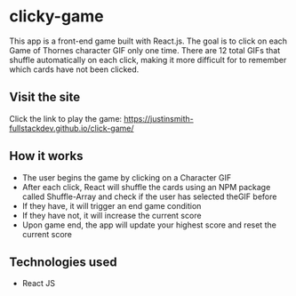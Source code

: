 # clicky-game

This app is a front-end game built with React.js. The goal is to click on each Game of Thornes character GIF only one time. There are 12 total GIFs that shuffle automatically on each click, making it more difficult for to remember which cards have not been clicked.

## Visit the site

Click the link to play the game: https://justinsmith-fullstackdev.github.io/click-game/ 



## How it works
* The user begins the game by clicking on a Character GIF
* After each click, React will shuffle the cards using an NPM package called Shuffle-Array and check if the user has selected theGIF before
* If they have, it will trigger an end game condition
* If they have not, it will increase the current score
* Upon game end, the app will update your highest score and reset the current score

## Technologies used
* React JS
